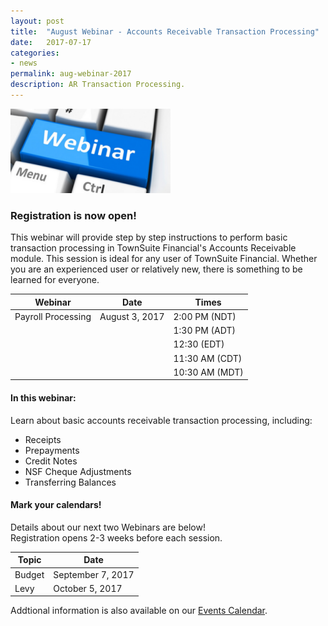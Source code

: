 ```yaml
---
layout: post
title:  "August Webinar - Accounts Receivable Transaction Processing"
date:   2017-07-17
categories:
- news
permalink: aug-webinar-2017
description: AR Transaction Processing.
---
```


![Webinar](/images/webinar.png "Webinar")


### **Registration is now open!** 

This webinar will provide step by step instructions to perform basic transaction processing in TownSuite Financial's Accounts Receivable module. This session is ideal for any user of TownSuite Financial. Whether you are an experienced user or relatively new, there is something to be learned for everyone.


| Webinar | Date | Times |
| ---- | ---- | ---- |
| Payroll Processing | August 3, 2017 | 2:00 PM (NDT) |
| | | 1:30 PM (ADT) |
| | | 12:30 (EDT) |
| | | 11:30 AM (CDT) |
| | | 10:30 AM (MDT) |

#### **In this webinar:**  

Learn about basic accounts receivable transaction processing, including:
- Receipts
- Prepayments
- Credit Notes
- NSF Cheque Adjustments
- Transferring Balances

#### **Mark your calendars!**

Details about our next two Webinars are below!  
Registration opens 2-3 weeks before each session.

| Topic | Date |
| ---- | ---- |
| Budget | September 7, 2017 |
| Levy | October 5, 2017 |

Addtional information is also available on our [Events Calendar](https://townsuite.com/events).
